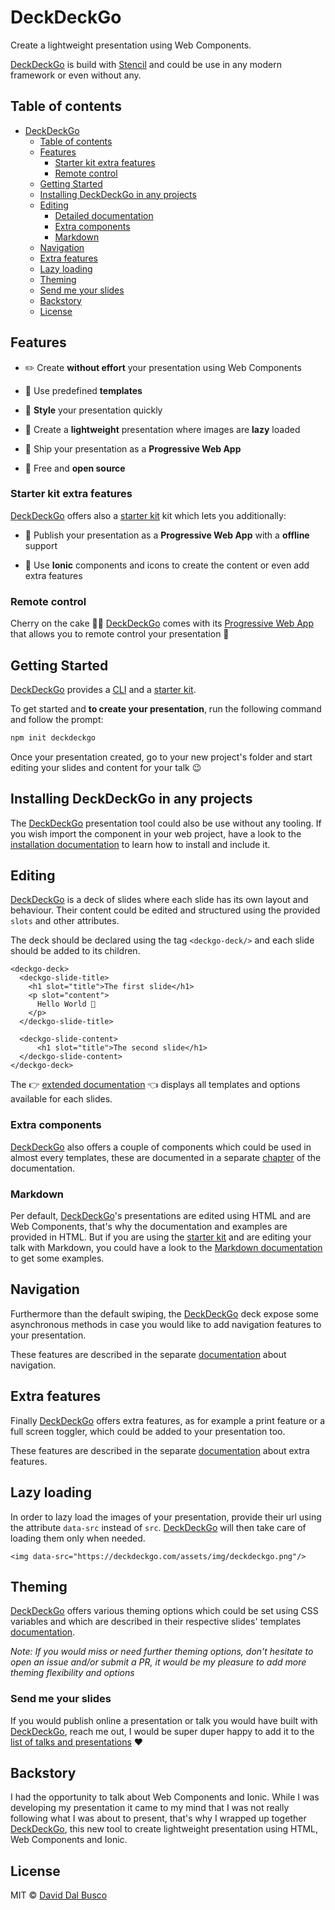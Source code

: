 # DeckDeckGo

Create a lightweight presentation using Web Components.

[DeckDeckGo] is build with [Stencil](https://stenciljs.com) and could be use in any modern framework or even without any.

## Table of contents

- [DeckDeckGo](#deckdeckgo)
	- [Table of contents](#table-of-contents)
	- [Features](#features)
		- [Starter kit extra features](#starter-kit-extra-features)
		- [Remote control](#remote-control)
  - [Getting Started](#getting-started)
  - [Installing DeckDeckGo in any projects](#installing-deckdeckgo-in-any-projects)
  - [Editing](#editing)
    - [Detailed documentation](doc/slides/slides.md)
    - [Extra components](#extra-components)
    - [Markdown](#markdown)
  - [Navigation](#navigation)
  - [Extra features](#extra-features)
  - [Lazy loading](#lazy-loading)
  - [Theming](#theming)
  - [Send me your slides](#send-me-your-slides)
  - [Backstory](#backstory)
  - [License](#license)

## Features

* ✏️ Create **without effort** your presentation using Web Components

* 📰 Use predefined **templates**

* 🌈 **Style** your presentation quickly

* 🌅 Create a **lightweight** presentation where images are **lazy** loaded

* 📱 Ship your presentation as a **Progressive Web App**

* 🎁 Free and **open source**

### Starter kit extra features

[DeckDeckGo] offers also a [starter kit](https://github.com/deckgo/deckdeckgo-starter) kit which lets you additionally:

* 🚀 Publish your presentation as a **Progressive Web App** with a **offline** support

* 🦄 Use **Ionic** components and icons to create the content or even add extra features

### Remote control

Cherry on the cake 🍒🎂 [DeckDeckGo] comes with its [Progressive Web App](https://deckdeckgo.app) that allows you to remote control your presentation 🚀

## Getting Started

[DeckDeckGo] provides a [CLI](https://github.com/deckgo/create-deckdeckgo) and a [starter kit](https://github.com/deckgo/deckdeckgo-starter).

To get started and **to create your presentation**, run the following command and follow the prompt:

```bash
npm init deckdeckgo
```

Once your presentation created, go to your new project's folder and start editing your slides and content for your talk 😉

## Installing DeckDeckGo in any projects

The [DeckDeckGo] presentation tool could also be use without any tooling. If you wish import the component in your web project, have a look to the [installation documentation](doc/installation/installation.md) to learn how to install and include it.

## Editing

[DeckDeckGo] is a deck of slides where each slide has its own layout and behaviour. Their content could be edited and structured using the provided `slots` and other attributes.

The deck should be declared using the tag `<deckgo-deck/>` and each slide should be added to its children.

```
<deckgo-deck>
  <deckgo-slide-title>
    <h1 slot="title">The first slide</h1>
    <p slot="content">
      Hello World 🚀
    </p>
  </deckgo-slide-title>
  
  <deckgo-slide-content>
      <h1 slot="title">The second slide</h1>
  </deckgo-slide-content>
</deckgo-deck>
```

The 👉 [extended documentation](doc/slides/slides.md) 👈 displays all templates and options available for each slides.

### Extra components

[DeckDeckGo] also offers a couple of components which could be used in almost every templates, these are documented in a separate [chapter](doc/components/components.md) of the documentation. 

### Markdown

Per default, [DeckDeckGo]'s presentations are edited using HTML and are Web Components, that's why the documentation and examples are provided in HTML. But if you are using the [starter kit](https://github.com/deckgo/deckdeckgo-starter) and are editing your talk with Markdown, you could have a look to the [Markdown documentation](doc/markdown/markdown.md) to get some examples.

## Navigation

Furthermore than the default swiping, the [DeckDeckGo] deck expose some asynchronous methods in case you would like to add navigation features to your presentation.

These features are described in the separate [documentation](doc/features/navigation.md) about navigation. 

## Extra features

Finally [DeckDeckGo] offers extra features, as for example a print feature or a full screen toggler, which could be added to your presentation too.

These features are described in the separate [documentation](doc/features/extra.md) about extra features.

## Lazy loading

In order to lazy load the images of your presentation, provide their url using the attribute `data-src` instead of `src`. [DeckDeckGo] will then take care of loading them only when needed.

```
<img data-src="https://deckdeckgo.com/assets/img/deckdeckgo.png"/>
```

## Theming

[DeckDeckGo] offers various theming options which could be set using CSS variables and which are described in their respective slides' templates [documentation](doc/slides/slides.md).

*Note: If you would miss or need further theming options, don't hesitate to open an issue and/or submit a PR, it would be my pleasure to add more theming flexibility and options*

### Send me your slides

If you would publish online a presentation or talk you would have built with [DeckDeckGo], reach me out, I would be super duper happy to add it to the [list of talks and presentations](doc/talks/talks.md) ❤️

## Backstory

I had the opportunity to talk about Web Components and Ionic. While I was developing my presentation it came to my mind that I was not really following what I was about to present, that's why I wrapped up together [DeckDeckGo], this new tool to create lightweight presentation using HTML, Web Components and Ionic.

## License

MIT © [David Dal Busco](mailto:david.dalbusco@outlook.com)

[DeckDeckGo]: https://deckdeckgo.com
